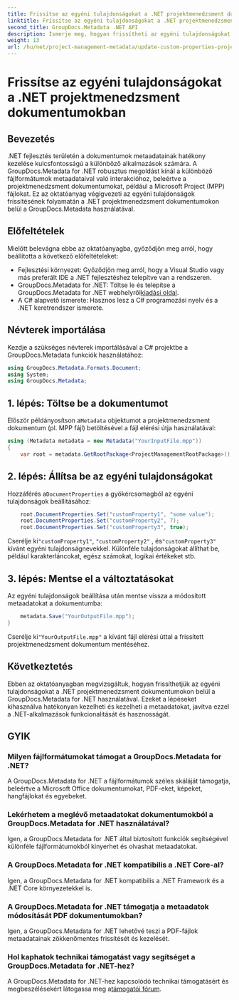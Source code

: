 ```yaml
---
title: Frissítse az egyéni tulajdonságokat a .NET projektmenedzsment dokumentumokban
linktitle: Frissítse az egyéni tulajdonságokat a .NET projektmenedzsment dokumentumokban
second_title: GroupDocs.Metadata .NET API
description: Ismerje meg, hogyan frissítheti az egyéni tulajdonságokat a .NET projektmenedzsment dokumentumokban a GroupDocs.Metadata for .NET használatával. Javítsa a metaadatkezelést alkalmazásaiban.
weight: 13
url: /hu/net/project-management-metadata/update-custom-properties-project-management-documents/
---
```


# Frissítse az egyéni tulajdonságokat a .NET projektmenedzsment dokumentumokban

## Bevezetés
.NET fejlesztés területén a dokumentumok metaadatainak hatékony kezelése kulcsfontosságú a különböző alkalmazások számára. A GroupDocs.Metadata for .NET robusztus megoldást kínál a különböző fájlformátumok metaadataival való interakcióhoz, beleértve a projektmenedzsment dokumentumokat, például a Microsoft Project (MPP) fájlokat. Ez az oktatóanyag végigvezeti az egyéni tulajdonságok frissítésének folyamatán a .NET projektmenedzsment dokumentumokon belül a GroupDocs.Metadata használatával.
## Előfeltételek
Mielőtt belevágna ebbe az oktatóanyagba, győződjön meg arról, hogy beállította a következő előfeltételeket:
- Fejlesztési környezet: Győződjön meg arról, hogy a Visual Studio vagy más preferált IDE a .NET fejlesztéshez telepítve van a rendszeren.
-  GroupDocs.Metadata for .NET: Töltse le és telepítse a GroupDocs.Metadata for .NET webhelyről[kiadási oldal](https://releases.groupdocs.com/metadata/net/).
- A C# alapvető ismerete: Hasznos lesz a C# programozási nyelv és a .NET keretrendszer ismerete.

## Névterek importálása
Kezdje a szükséges névterek importálásával a C# projektbe a GroupDocs.Metadata funkciók használatához:
```csharp
using GroupDocs.Metadata.Formats.Document;
using System;
using GroupDocs.Metadata;
```
## 1. lépés: Töltse be a dokumentumot
 Először példányosítson a`Metadata` objektumot a projektmenedzsment dokumentum (pl. MPP fájl) betöltésével a fájl elérési útja használatával:
```csharp
using (Metadata metadata = new Metadata("YourInputFile.mpp"))
{
    var root = metadata.GetRootPackage<ProjectManagementRootPackage>();
```
## 2. lépés: Állítsa be az egyéni tulajdonságokat
 Hozzáférés a`DocumentProperties` a gyökércsomagból az egyéni tulajdonságok beállításához:
```csharp
    root.DocumentProperties.Set("customProperty1", "some value");
    root.DocumentProperties.Set("customProperty2", 7);
    root.DocumentProperties.Set("customProperty3", true);
```
 Cserélje ki`"customProperty1"`, `"customProperty2"` , és`"customProperty3"` kívánt egyéni tulajdonságnevekkel. Különféle tulajdonságokat állíthat be, például karakterláncokat, egész számokat, logikai értékeket stb.
## 3. lépés: Mentse el a változtatásokat
Az egyéni tulajdonságok beállítása után mentse vissza a módosított metaadatokat a dokumentumba:
```csharp
    metadata.Save("YourOutputFile.mpp");
}
```
 Cserélje ki`"YourOutputFile.mpp"` a kívánt fájl elérési úttal a frissített projektmenedzsment dokumentum mentéséhez.

## Következtetés
Ebben az oktatóanyagban megvizsgáltuk, hogyan frissíthetjük az egyéni tulajdonságokat a .NET projektmenedzsment dokumentumokon belül a GroupDocs.Metadata for .NET használatával. Ezeket a lépéseket kihasználva hatékonyan kezelheti és kezelheti a metaadatokat, javítva ezzel a .NET-alkalmazások funkcionalitását és hasznosságát.

## GYIK
### Milyen fájlformátumokat támogat a GroupDocs.Metadata for .NET?
A GroupDocs.Metadata for .NET a fájlformátumok széles skáláját támogatja, beleértve a Microsoft Office dokumentumokat, PDF-eket, képeket, hangfájlokat és egyebeket.
### Lekérhetem a meglévő metaadatokat dokumentumokból a GroupDocs.Metadata for .NET használatával?
Igen, a GroupDocs.Metadata for .NET által biztosított funkciók segítségével különféle fájlformátumokból kinyerhet és olvashat metaadatokat.
### A GroupDocs.Metadata for .NET kompatibilis a .NET Core-al?
Igen, a GroupDocs.Metadata for .NET kompatibilis a .NET Framework és a .NET Core környezetekkel is.
### A GroupDocs.Metadata for .NET támogatja a metaadatok módosítását PDF dokumentumokban?
Igen, a GroupDocs.Metadata for .NET lehetővé teszi a PDF-fájlok metaadatainak zökkenőmentes frissítését és kezelését.
### Hol kaphatok technikai támogatást vagy segítséget a GroupDocs.Metadata for .NET-hez?
 A GroupDocs.Metadata for .NET-hez kapcsolódó technikai támogatásért és megbeszélésekért látogassa meg a[támogatói fórum](https://forum.groupdocs.com/c/metadata/14).